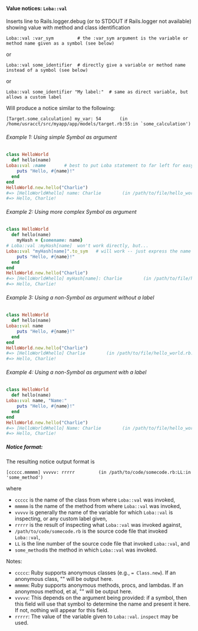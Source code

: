 #### Value notices:  `Loba::val`

Inserts line to Rails.logger.debug (or to STDOUT if Rails.logger not available) showing value with method and class identification

```
Loba::val :var_sym         # the :var_sym argument is the variable or method name given as a symbol (see below)
```

or

```
Loba::val some_identifier  # directly give a variable or method name instead of a symbol (see below)
```

or

```
Loba::val some_identifier "My label:"  # same as direct variable, but allows a custom label
```

Will produce a notice similar to the following:

```
[Target.some_calculation] my_var: 54       (in /home/usracct/src/myapp/app/models/target.rb:55:in `some_calculation')
```

###### Example 1: Using simple Symbol as argument
```ruby
class HelloWorld
  def hello(name)
Loba::val :name       # best to put Loba statement to far left for easy removal when done
    puts "Hello, #{name}!"
  end
end
HelloWorld.new.hello("Charlie")
#=> [HelloWorld#hello] name: Charlie        (in /path/to/file/hello_world.rb:3:in `hello')
#=> Hello, Charlie!
```

###### Example 2: Using more complex Symbol as argument
```ruby
class HelloWorld
  def hello(name)
    myHash = {somename: name}
# Loba::val :myHash[name]  won't work directly, but...
Loba::val "myHash[name]".to_sym   # will work -- just express the name as a String and cast to a Symbol
    puts "Hello, #{name}!"
  end
end
HelloWorld.new.hello("Charlie")
#=> [HelloWorld#hello] myHash[name]: Charlie        (in /path/to/file/hello_world.rb:5:in `hello')
#=> Hello, Charlie!
```

###### Example 3: Using a non-Symbol as argument without a label
```ruby
class HelloWorld
  def hello(name)
Loba::val name
    puts "Hello, #{name}!"
  end
end
HelloWorld.new.hello("Charlie")
#=> [HelloWorld#hello] Charlie        (in /path/to/file/hello_world.rb:3:in `hello')
#=> Hello, Charlie!
```

###### Example 4: Using a non-Symbol as argument with a label
```ruby
class HelloWorld
  def hello(name)
Loba::val name, "Name:"
    puts "Hello, #{name}!"
  end
end
HelloWorld.new.hello("Charlie")
#=> [HelloWorld#hello] Name: Charlie        (in /path/to/file/hello_world.rb:3:in `hello')
#=> Hello, Charlie!
```

##### Notice format:

The resulting notice output format is

```
[ccccc.mmmmm] vvvvv: rrrrr         (in /path/to/code/somecode.rb:LL:in 'some_method')
```

where
* `ccccc` is the name of the class from where `Loba::val` was invoked,
* `mmmmm` is the name of the method from where `Loba::val` was invoked,
* `vvvvv` is generally the name of the variable for which `Loba::val` is inspecting, or any custom label given,
* `rrrrr` is the result of inspecting what `Loba::val` was invoked against,
* `/path/to/code/somecode.rb` is the source code file that invoked `Loba::val`,
* `LL` is the line number of the source code file that invoked `Loba::val`, and
* `some_method`is the method in which `Loba::val` was invoked.


Notes:
* `ccccc`:  Ruby supports anonymous classes (e.g., `= Class.new`).  If an anonymous class, "<anonymous class>" will be output here.
* `mmmmm`:  Ruby supports anonymous methods, procs, and lambdas.  If an anonymous method, et al, "<anonymous method>" will be output here.
* `vvvvv`:  This depends on the argument being provided:  if a symbol, then this field will use that symbol to determine the name and present it here.  If not, nothing will appear for this field.
* `rrrrr`:  The value of the variable given to `Loba::val`.  `inspect` may be used.
